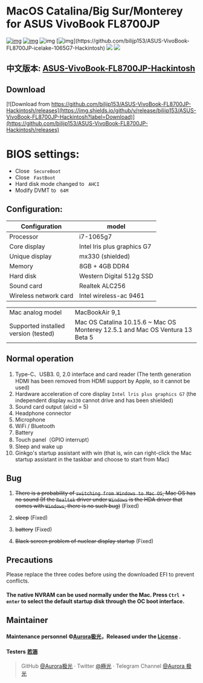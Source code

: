 # MacOS Catalina/Big Sur/Monterey for ASUS VivoBook FL8700JP

[![img](https://img.shields.io/github/stars/bilijp153/ASUS-VivoBook-FL8700JP-icelake-1065G7-Hackintosh.svg?color=ff69b4&label=tarts&logoColor=ff69b4&style=social)](https://github.com/bilijp153/ASUS-VivoBook-FL8700JP-icelake-1065G7-Hackintosh) [![img](https://img.shields.io/github/followers/bilijp153.svg?label=followers&logoColor=success&style=social)](https://github.com/bilijp153/ASUS-VivoBook-FL8700JP-icelake-1065G7-Hackintosh) ![img](https://img.shields.io/github/contributors/bilijp153/ASUS-VivoBook-FL8700JP-icelake-1065G7-Hackintosh.svg?]) [![img](https://img.shields.io/github/last-commit/bilijp153/ASUS-VivoBook-FL8700JP-icelake-1065G7-Hackintosh.svg?)](https://github.com/bilijp153/ASUS-VivoBook-FL8700JP-icelake-1065G7-Hackintosh)
[![](https://img.shields.io/badge/Telegram-Aurora极光-informational?style=flat&logo=telegram&logoColor=white&color=5fb659)](https://t.me/Aurora_5223)
[![](https://img.shields.io/badge/Twitter-極光-informational?style=flat&logo=twitter&logoColor=white&color=5fb659)](https://twitter.com/Aurora_jp123)

## 中文版本: [ASUS-VivoBook-FL8700JP-Hackintosh](README.md) 

## Download

[![Download from https://github.com/bilijp153/ASUS-VivoBook-FL8700JP-Hackintosh/releases](https://img.shields.io/github/v/release/bilijp153/ASUS-VivoBook-FL8700JP-Hackintosh?label=Download)](https://github.com/bilijp153/ASUS-VivoBook-FL8700JP-Hackintosh/releases)

# BIOS settings:
- Close ` SecureBoot`
- Close ` FastBoot`
- Hard disk mode changed to ` AHCI`
- Modify DVMT to ` 64M`
## Configuration:
|Configuration | model|
|--------------|-----------------------------|
|Processor | i7-1065g7|
|Core display | Intel lris plus graphics G7|
|Unique display | mx330 (shielded)|
|Memory | 8GB + 4GB DDR4|
|Hard disk | Western Digital 512g SSD|
|Sound card | Realtek ALC256|
|Wireless network card | Intel wireless-ac 9461|

|             |                           |
|--------------|-----------------------------|
|Mac analog model | MacBookAir 9,1|
|Supported installed version (tested) | Mac OS Catalina 10.15.6 ~ Mac OS Monterey 12.5.1 and Mac OS Ventura 13 Beta 5|
## Normal operation
1. Type-C、USB3. 0, 2.0 interface and card reader (The tenth generation HDMI has been removed from HDMI support by Apple, so it cannot be used)
2. Hardware acceleration of core display `Intel lris plus graphics G7` (the independent display `mx330` cannot drive and has been shielded)
3. Sound card output (alcid = 5)
4. Headphone connector
5. Microphone
6. WiFi / Bluetooth
7. Battery
8. Touch panel（GPIO interrupt）
9. Sleep and wake up
10. Ginkgo's startup assistant with win (that is, win can right-click the Mac startup assistant in the taskbar and choose to start from Mac)

## Bug
1. ~~There is a probability of `switching from Windows to Mac OS`, Mac OS has no sound (If the `Realtek` driver under `Windows` is the HDA driver that comes with `Windows`, there is no such bug)~~ (Fixed)

2. ~~sleep~~ (Fixed)

3. ~~battery~~ (Fixed)

4. ~~Black screen problem of nuclear display startup~~ (Fixed)

## Precautions
Please replace the three codes before using the downloaded EFI to prevent conflicts.

#### The native NVRAM can be used normally under the Mac. Press `Ctrl + enter` to select the default startup disk through the OC boot interface.


## Maintainer
#### Maintenance personnel ©[Aurora极光](https://github.com/bilijp153)，Released under the [License](./License) .<br>
#### Testers                [若涵](https://github.com/catlingyun)
   > GitHub [@Aurora极光](https://github.com/bilijp153) · Twitter [@極光](https://twitter.com/Aurora_jp123) · Telegram Channel [@Aurora 极光](https://t.me/Aurora_5223)
